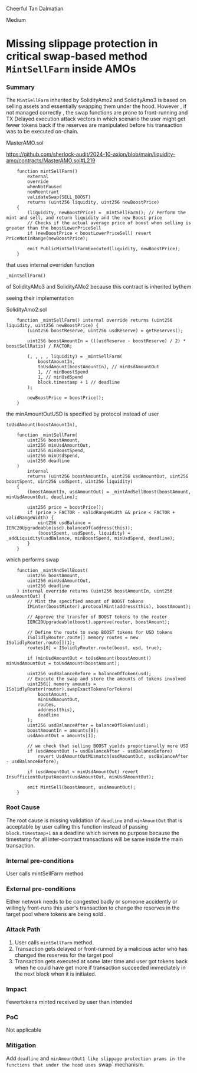 Cheerful Tan Dalmatian

Medium

# Missing slippage protection in critical swap-based method `MintSellFarm` inside AMOs

### Summary

The `MintSellFarm` inherited by SolidityAmo2 and SolidityAmo3 is based on selling assets and essentially swapping them under the hood. However , if not managed correctly , the swap functions are prone to front-running and TX Delayed execution attack vectors in which scenario the user might get fewer tokens back if the reserves are manipulated before his transaction was to be executed on-chain. 

MasterAMO.sol

https://github.com/sherlock-audit/2024-10-axion/blob/main/liquidity-amo/contracts/MasterAMO.sol#L219

```solidity
    function mintSellFarm()
        external
        override
        whenNotPaused
        nonReentrant
        validateSwap(SELL_BOOST)
        returns (uint256 liquidity, uint256 newBoostPrice)
    {
        (liquidity, newBoostPrice) = _mintSellFarm(); // Perform the mint and sell, and return liquidity and the new Boost price
        // Checks if the actual average price of boost when selling is greater than the boostLowerPriceSell
        if (newBoostPrice < boostLowerPriceSell) revert PriceNotInRange(newBoostPrice);

        emit PublicMintSellFarmExecuted(liquidity, newBoostPrice);
    }

```

that uses internal overriden function 

```solidity
_mintSellFarm()
```
of SolidityAMo3 and SolidityAMo2 because this contract is inherited bythem

seeing their implementation 

SolidityAmo2.sol

```solidity
    function _mintSellFarm() internal override returns (uint256 liquidity, uint256 newBoostPrice) {
        (uint256 boostReserve, uint256 usdReserve) = getReserves();

        uint256 boostAmountIn = (((usdReserve - boostReserve) / 2) * boostSellRatio) / FACTOR;

        (, , , , liquidity) = _mintSellFarm(
            boostAmountIn,
            toUsdAmount(boostAmountIn), // minUsdAmountOut
            1, // minBoostSpend
            1, // minUsdSpend
            block.timestamp + 1 // deadline
        );

        newBoostPrice = boostPrice();
    }
```
the minAmountOutUSD is specified by protocol instead of user

```solidity
toUsdAmount(boostAmountIn),
```


```solidity
    function _mintSellFarm(
        uint256 boostAmount,
        uint256 minUsdAmountOut,
        uint256 minBoostSpend,
        uint256 minUsdSpend,
        uint256 deadline
    )
        internal
        returns (uint256 boostAmountIn, uint256 usdAmountOut, uint256 boostSpent, uint256 usdSpent, uint256 liquidity)
    {
        (boostAmountIn, usdAmountOut) = _mintAndSellBoost(boostAmount, minUsdAmountOut, deadline);

        uint256 price = boostPrice();
        if (price > FACTOR - validRangeWidth && price < FACTOR + validRangeWidth) {
            uint256 usdBalance = IERC20Upgradeable(usd).balanceOf(address(this));
            (boostSpent, usdSpent, liquidity) = _addLiquidity(usdBalance, minBoostSpend, minUsdSpend, deadline);
        }
    }
```

which performs swap

```solidity
    function _mintAndSellBoost(
        uint256 boostAmount,
        uint256 minUsdAmountOut,
        uint256 deadline
    ) internal override returns (uint256 boostAmountIn, uint256 usdAmountOut) {
        // Mint the specified amount of BOOST tokens
        IMinter(boostMinter).protocolMint(address(this), boostAmount);

        // Approve the transfer of BOOST tokens to the router
        IERC20Upgradeable(boost).approve(router, boostAmount);

        // Define the route to swap BOOST tokens for USD tokens
        ISolidlyRouter.route[] memory routes = new ISolidlyRouter.route[](1);
        routes[0] = ISolidlyRouter.route(boost, usd, true);

        if (minUsdAmountOut < toUsdAmount(boostAmount)) minUsdAmountOut = toUsdAmount(boostAmount);

        uint256 usdBalanceBefore = balanceOfToken(usd);
        // Execute the swap and store the amounts of tokens involved
        uint256[] memory amounts = ISolidlyRouter(router).swapExactTokensForTokens(
            boostAmount,
            minUsdAmountOut,
            routes,
            address(this),
            deadline
        );
        uint256 usdBalanceAfter = balanceOfToken(usd);
        boostAmountIn = amounts[0];
        usdAmountOut = amounts[1];

        // we check that selling BOOST yields proportionally more USD
        if (usdAmountOut != usdBalanceAfter - usdBalanceBefore)
            revert UsdAmountOutMismatch(usdAmountOut, usdBalanceAfter - usdBalanceBefore);

        if (usdAmountOut < minUsdAmountOut) revert InsufficientOutputAmount(usdAmountOut, minUsdAmountOut);

        emit MintSell(boostAmount, usdAmountOut);
    }

```



### Root Cause

The root cause is missing validation of `deadline` and `minAmountOut` that is acceptable by user calling this function instead of passing `block.timestamp+1` as a deadline which serves no purpose because the timestamp for all inter-contract transactions will be same inside the main transaction.


 

### Internal pre-conditions

User calls mintSellFarm method

### External pre-conditions

Either network needs to be congested badly or someone accidently or willingly front-runs this user's transaction to change the reserves in the target pool where tokens are being sold .

### Attack Path

1. User calls `mintSellFarm` method.
2. Transaction gets delayed or front-runned by a malicious actor who has changed the reserves for the target pool
3. Transaction gets executed at some later time and user got tokens back when he could have get more if transaction succeeded immediately in the next block when it is initiated.

### Impact

Fewertokens minted received by user than intended

### PoC

Not applicable 

### Mitigation

Add `deadline` and `minAmountOut1 like slippage protection prams in the functions that under the hood uses `swap` mechanism.